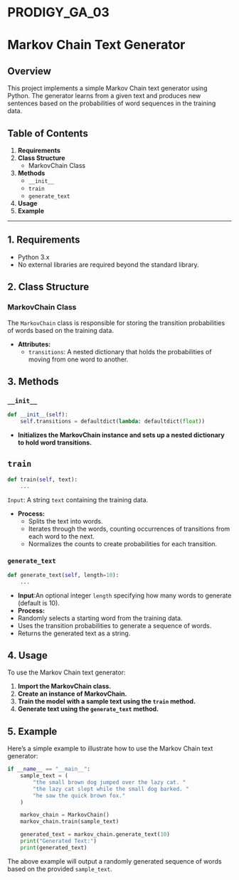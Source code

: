 # PRODIGY_GA_03
# Markov Chain Text Generator

## Overview
This project implements a simple Markov Chain text generator using Python. The generator learns from a given text and produces new sentences based on the probabilities of word sequences in the training data.

## Table of Contents
1. **Requirements**
2. **Class Structure**
   - MarkovChain Class
3. **Methods**
   - `__init__`
   - `train`
   - `generate_text`
4. **Usage**
5. **Example**

---

## 1. Requirements
- Python 3.x
- No external libraries are required beyond the standard library.

## 2. Class Structure

### MarkovChain Class
The `MarkovChain` class is responsible for storing the transition probabilities of words based on the training data.

- **Attributes:**
  - `transitions`: A nested dictionary that holds the probabilities of moving from one word to another.

## 3. Methods

### `__init__`
```python
def __init__(self):
    self.transitions = defaultdict(lambda: defaultdict(float))
```
- **Initializes the MarkovChain instance and sets up a nested dictionary to hold word transitions.**
## `train`
```python
def train(self, text):
    ...
```
`Input`: A string `text` containing the training data.
- **Process:**
  - Splits the text into words.
  - Iterates through the words, counting occurrences of transitions from each word to the next.
  - Normalizes the counts to create probabilities for each transition.
### `generate_text`
```python
def generate_text(self, length=10):
    ...

```
- **Input**:An optional integer `length` specifying how many words to generate (default is 10).
-  **Process:**
  - Randomly selects a starting word from the training data.
  - Uses the transition probabilities to generate a sequence of words.
  - Returns the generated text as a string.
## 4. Usage
To use the Markov Chain text generator:

1. **Import the MarkovChain class.**
2. **Create an instance of MarkovChain.**
3. **Train the model with a sample text using the `train` method.**
4. **Generate text using the `generate_text` method.**
## 5. Example
Here’s a simple example to illustrate how to use the Markov Chain text generator:

```python
if __name__ == "__main__":
    sample_text = (
        "the small brown dog jumped over the lazy cat. "
        "the lazy cat slept while the small dog barked. "
        "he saw the quick brown fox."
    )

    markov_chain = MarkovChain()
    markov_chain.train(sample_text)

    generated_text = markov_chain.generate_text(10)
    print("Generated Text:")
    print(generated_text)
```
The above example will output a randomly generated sequence of words based on the provided `sample_text`.

  

